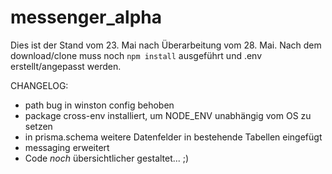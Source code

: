 # messenger_alpha

Dies ist der Stand vom 23. Mai nach Überarbeitung vom 28. Mai.
Nach dem download/clone muss noch `npm install` ausgeführt und .env erstellt/angepasst werden.

CHANGELOG:
- path bug in winston config behoben
- package cross-env installiert, um NODE_ENV unabhängig vom OS zu setzen
- in prisma.schema weitere Datenfelder in bestehende Tabellen eingefügt
- messaging erweitert
- Code _noch_ übersichtlicher gestaltet... ;)